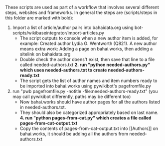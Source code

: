 These scripts are used as part of a workflow that involves several different steps, websites and frameworks. In general the steps are (scripts/steps in this folder are marked with bold):

1. Import a list of article/author pairs into bahaidata.org using bot-scripts/wikibaseintegrator/import-articles.py
   - The script outputs to console when a new author item is added, for example: Created author Lydia G. Wentworth (Q821). A new author means extra work: Adding a page on bahai.works, then adding a sitelink on bahaidata.org
   - Double check the author doens't exist, then save that line to a file called needed-authors.txt
**2. run "python needed-authors.py" which uses needed-authors.txt to create needed-authors-ready.txt**
   - The script gets the list of author names and item numbers ready to be imported into bahai.works using pywikibot's pagefromfile.py
3. run "pwb pagefromfile.py -notitle -file:needed-authors-ready.txt" (you may call pywikibot differently, paths may be different too)
   - Now bahai.works should have author pages for all the authors listed in needed-authors.txt.
   - They should also be categorized appropriately based on last name. 
**4. run "python pages-from-cat.py" which creates a file called pages-from-cat-output.txt**
   - Copy the contents of pages-from-cat-output.txt into [[Authors]] on bahai.works, it should be adding all the authors from needed-authors.txt
